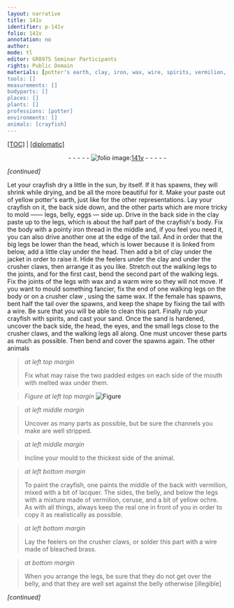 ```yaml
---
layout: narrative
title: 141v
identifier: p-141v
folio: 141v
annotation: no
author:
mode: tl
editor: GR8975 Seminar Participants
rights: Public Domain
materials: [potter's earth, clay, iron, wax, wire, spirits, vermilion, ,, lacquer, ceruse, ochre, brass]
tools: []
measurements: []
bodyparts: []
places: []
plants: []
professions: [potter]
environments: []
animals: [crayfish]
---
```


<p><a href="{{ site.baseurl }}/translation/" target="_blank">[TOC]</a> | <a href="{{ site.baseurl }}/texts/p-141v_tc/">[diplomatic]</a></p><div class="folio" align="center">- - - - - <a href="http://gallica.bnf.fr/ark:/12148/btv1b10500001g/f288.image" target="_blank"><img src="https://cu-mkp.github.io/2017-workshop-edition/assets/photo-icon.png" alt="folio image: " style="display:inline-block; margin-bottom:-3px;"/>141v</a> - - - - - </div>  
 
*[continued]*
  
Let your <span class="al">crayfish</span> dry a little in the sun, by itself. If it has spawns, they will shrink while drying, and be all the more beautiful for it. Make your paste out of yellow <span class="m"><span class="pro">potter</span>'s earth</span>, just like for the other representations. Lay your <span class="al">crayfish</span> on it, the back side down, and the other parts which are more tricky to mold —— legs, belly, eggs — side up. Drive in the back side in the <span class="m">clay</span> paste up to the legs, which is about the half part <span class="sup">of the crayfish's body</span>. Fix the body with a pointy <span class="m">iron</span> thread in the middle and, if you feel you need it, you can also drive another one at the edge of the tail. And in order that the big legs be lower than the head, which is lower because it is linked from below, add a little <span class="m">clay</span> <span class="sup">under the head</span>. Then add a bit of <span class="m">clay</span> under the jacket in order to raise it. Hide the feelers under the <span class="m">clay</span> and under the crusher claws, then arrange it as you like. Stretch out the walking legs to the joints, and for the first cast, bend the second part of the walking legs. Fix the joints of the legs with <span class="m">wax</span> and a warm <span class="m">wire</span> so they will not move. If you want to mould something fancier, fix the end of one walking legs on the body or on a crusher claw , using the same <span class="m">wax</span>. If the female has spawns, bent half the tail over the spawns, and keep the shape by fixing the tail with a <span class="m">wire</span>. Be sure that you will be able to clean this part. Finally rub your <span class="al">crayfish</span> with <span class="m">spirits</span>, and cast your sand. Once the sand is hardened, uncover the back side, the head, the eyes, and the small legs close to the crusher claws, and the walking legs all along. One must uncover these parts as much as possible. Then bend and cover the spawns again. The other animals
 
> *at left top margin*
> 
> 
> Fix what may raise <span class="sup">the two padded edges on each side of the mouth</span> with melted <span class="m">wax</span> under them.
 
> *Figure*
> *at left top margin*
> <a href="https://drive.google.com/open?id=0B9-oNrvWdlO5R0NIbHoyNTNQRlk" target="_blank"><img src="https://cu-mkp.github.io/GR8975-edition/assets/photo-icon.png" alt="Figure" style="display:inline-block; margin-bottom:-3px;"/></a>
 
> *at left middle margin*
> 
> 
> Uncover as many parts as possible, but be sure the channels you make are well stripped.
 
> *at left middle margin*
> 
> 
> Incline your mould to the thickest side of the animal.
 
> *at left bottom margin*
> 
> 
> To paint the crayfish, one paints the middle of the back with <span class="m">vermilion</span><span class="m">,</span> mixed with a bit of <span class="m">lacquer</span>. The sides, the belly, and below the legs with a mixture made of <span class="m">vermilion</span>, <span class="m">ceruse</span>, and a bit of yellow <span class="m">ochre</span>. As with all things, always keep the real one in front of you in order to copy it <span class="sup">as realistically as possible</span>.
 
> *at left bottom margin*
> 
> 
> Lay the feelers on the crusher claws, or solder this part with a wire made of bleached <span class="m">brass</span>.
 
> *at bottom margin*
> 
> 
> When you arrange the legs, be sure that they do not get over the belly, and that they are well set against the belly otherwise [illegible]
 
*[continued]*
 
